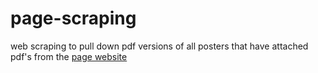 page-scraping
=============

web scraping to pull down pdf versions of all posters that have attached pdf's from the [page website](www.page-meeting.org)
